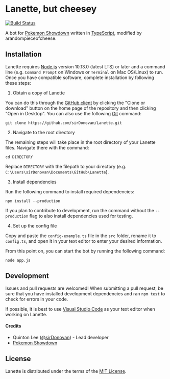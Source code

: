 # Lanette, but cheesey
[![Build Status](https://api.travis-ci.com/sirDonovan/Lanette.svg?branch=master)](https://travis-ci.com/sirDonovan/Lanette)

A bot for [Pokemon Showdown][1] written in [TypeScript][2], modified by arandompieceofcheese.

  [1]: https://github.com/Zarel/Pokemon-Showdown
  [2]: https://www.typescriptlang.org/

## Installation
Lanette requires [Node.js][3] version 10.13.0 (latest LTS) or later and a command line (e.g. `Command Prompt` on Windows or `Terminal` on Mac OS/Linux) to run. Once you have compatible software, complete installation by following these steps:

1. Obtain a copy of Lanette

  You can do this through the [GitHub client][4] by clicking the "Clone or download" button on the home page of the repository and then clicking "Open in Desktop". You can also use the following [Git][5] command:
  
  `git clone https://github.com/sirDonovan/Lanette.git`

  [3]: https://nodejs.org/
  [4]: https://desktop.github.com/
  [5]: https://git-scm.com/

2. Navigate to the root directory

  The remaining steps will take place in the root directory of your Lanette files. Navigate there with the command:

  `cd DIRECTORY`
  
  Replace `DIRECTORY` with the filepath to your directory (e.g. `C:\Users\sirDonovan\Documents\GitHub\Lanette`).

3. Install dependencies

  Run the following command to install required dependencies:

  `npm install --production`

  If you plan to contribute to development, run the command without the `--production` flag to also install dependencies used for testing.

4. Set up the config file

  Copy and paste the `config-example.ts` file in the `src` folder, rename it to `config.ts`, and open it in your text editor to enter your desired information.

From this point on, you can start the bot by running the following command:

  `node app.js`

## Development

  Issues and pull requests are welcomed! When submitting a pull request, be sure that you have installed development dependencies and ran `npm test` to check for errors in your code.

  If possible, it is best to use [Visual Studio Code][6] as your text editor when working on Lanette.

  [6]: https://code.visualstudio.com/

#### Credits

  * Quinton Lee ([@sirDonovan][7]) - Lead developer
  * [Pokemon Showdown][1]

  [7]: https://github.com/sirDonovan

## License

  Lanette is distributed under the terms of the [MIT License][8].

  [8]: https://github.com/sirDonovan/Lanette/blob/master/LICENSE
